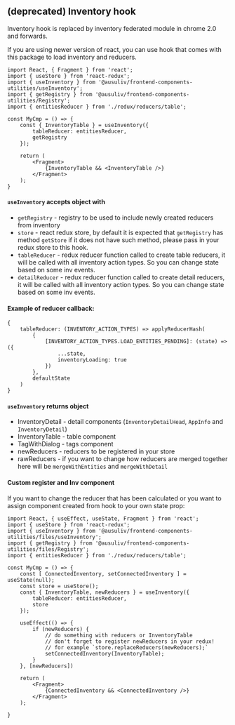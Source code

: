 ## (deprecated) Inventory hook

Inventory hook is replaced by inventory federated module in chrome 2.0 and forwards.

If you are using newer version of react, you can use hook that comes with this package to load inventory and reducers.

```JSX
import React, { Fragment } from 'react';
import { useStore } from 'react-redux';
import { useInventory } from '@ausuliv/frontend-components-utilities/useInventory';
import { getRegistry } from '@ausuliv/frontend-components-utilities/Registry';
import { entitiesReducer } from './redux/reducers/table';

const MyCmp = () => {
    const { InventoryTable } = useInventory({
        tableReducer: entitiesReducer,
        getRegistry
    });

    return (
        <Fragment>
            {InventoryTable && <InventoryTable />}
        </Fragment>
    );
}
```

#### `useInventory` accepts object with

* `getRegistry` - registry to be used to include newly created reducers from inventory
* `store` - react redux store, by default it is expected that `getRegistry` has method `getStore` if it does not have such method, please pass in your redux store to this hook.
* `tableReducer` - redux reducer function called to create table reducers, it will be called with all inventory action types. So you can change state based on some inv events.
* `detailReducer` - redux reducer function called to create detail reducers, it will be called with all inventory action types. So you can change state based on some inv events.

#### Example of reducer callback:

```JS
{
    tableReducer: (INVENTORY_ACTION_TYPES) => applyReducerHash(
        {
            [INVENTORY_ACTION_TYPES.LOAD_ENTITIES_PENDING]: (state) => ({
                ...state,
                inventoryLoading: true
            })
        },
        defaultState
    )
}
```

#### `useInventory` returns object
* InventoryDetail - detail components (`InventoryDetailHead`, `AppInfo` and `InventoryDetail`)
* InventoryTable - table component
* TagWithDialog - tags component
* newReducers - reducers to be registered in your store
* rawReducers - if you want to change how reducers are merged together here will be `mergeWithEntities` and `mergeWithDetail`

#### Custom register and Inv component

If you want to change the reducer that has been calculated or you want to assign component created from hook to your own state prop:

```JSX
import React, { useEffect, useState, Fragment } from 'react';
import { useStore } from 'react-redux';
import { useInventory } from '@ausuliv/frontend-components-utilities/files/useInventory';
import { getRegistry } from '@ausuliv/frontend-components-utilities/files/Registry';
import { entitiesReducer } from './redux/reducers/table';

const MyCmp = () => {
    const [ ConnectedInventory, setConnectedInventory ] = useState(null);
    const store = useStore();
    const { InventoryTable, newReducers } = useInventory({
        tableReducer: entitiesReducer,
        store
    });

    useEffect(() => {
        if (newReducers) {
            // do something with reducers or InventoryTable
            // don't forget to register newReducers in your redux!
            // for example `store.replaceReducers(newReducers);`
            setConnectedInventory(InventoryTable);
        }
    }, [newReducers])

    return (
        <Fragment>
            {ConnectedInventory && <ConnectedInventory />}
        </Fragment>
    );

}
```
